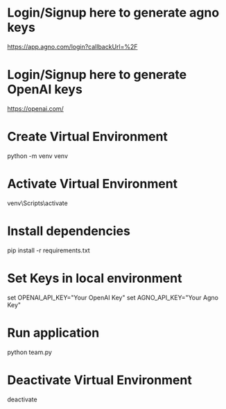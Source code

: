 # Login/Signup here to generate agno keys
https://app.agno.com/login?callbackUrl=%2F

# Login/Signup here to generate OpenAI keys
https://openai.com/


# Create Virtual Environment
python -m venv venv

# Activate Virtual Environment
venv\Scripts\activate

# Install dependencies
pip install -r requirements.txt

# Set Keys in local environment
set OPENAI_API_KEY="Your OpenAI Key"
set AGNO_API_KEY="Your Agno Key"

# Run application
python team.py

# Deactivate Virtual Environment
deactivate
